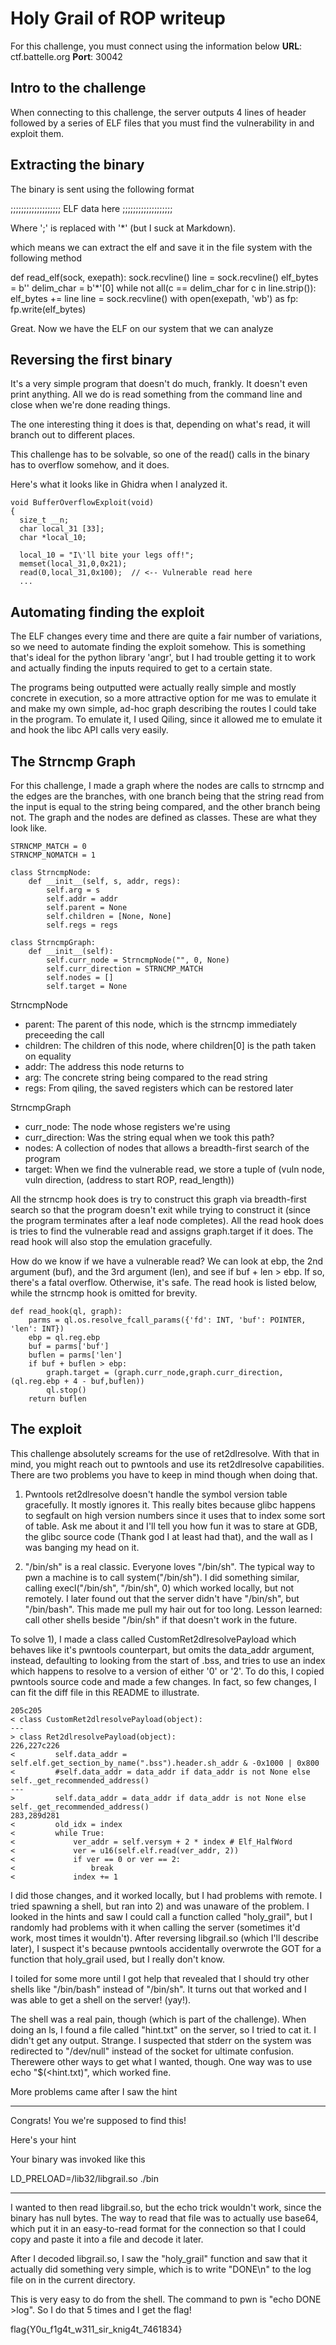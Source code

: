 # Holy Grail of ROP writeup

For this challenge, you must connect using the information below
**URL**: ctf.battelle.org
**Port**: 30042

## Intro to the challenge

When connecting to this challenge, the server outputs 4 lines of header
followed by a series of ELF files that you must find the vulnerability in
and exploit them.

## Extracting the binary

The binary is sent using the following format

;;;;;;;;;;;;;;;;;;;
ELF data here
;;;;;;;;;;;;;;;;;;;

Where ';' is replaced with '*' (but I suck at Markdown).

which means we can extract the elf and save it in the file system
with the following method

def read_elf(sock, exepath):
    sock.recvline()
    line = sock.recvline()
    elf_bytes = b''
    delim_char = b'*'[0]
    while not all(c == delim_char for c in line.strip()):
         elf_bytes += line
         line = sock.recvline()
    with open(exepath, 'wb') as fp:
        fp.write(elf_bytes)

Great. Now we have the ELF on our system that we can analyze

## Reversing the first binary

It's a very simple program that doesn't do much, frankly.
It doesn't even print anything. All we do is read something
from the command line and close when we're done reading things.

The one interesting thing it does is that, depending on what's
read, it will branch out to different places.

This challenge has to be solvable, so one of the read() calls
in the binary has to overflow somehow, and it does.

Here's what it looks like in Ghidra when I analyzed it.

```
void BufferOverflowExploit(void)
{
  size_t __n;
  char local_31 [33];
  char *local_10;
  
  local_10 = "I\'ll bite your legs off!";
  memset(local_31,0,0x21);
  read(0,local_31,0x100);  // <-- Vulnerable read here
  ...
```

## Automating finding the exploit

The ELF changes every time and there are quite a fair number
of variations, so we need to automate finding the exploit somehow.
This is something that's ideal for the python library 'angr', but
I had trouble getting it to work and actually finding the inputs
required to get to a certain state.

The programs being outputted were actually really simple and mostly
concrete in execution, so a more attractive option for me was to
emulate it and make my own simple, ad-hoc graph describing the routes
I could take in the program. To emulate it, I used Qiling, since it
allowed me to emulate it and hook the libc API calls very easily.

## The Strncmp Graph

For this challenge, I made a graph where the nodes are calls to strncmp
and the edges are the branches, with one branch being that the string read
from the input is equal to the string being compared, and the other branch being
not. The graph and the nodes are defined as classes. These are what they look like.

```
STRNCMP_MATCH = 0
STRNCMP_NOMATCH = 1

class StrncmpNode:
    def __init__(self, s, addr, regs):
        self.arg = s
        self.addr = addr
        self.parent = None
        self.children = [None, None]
        self.regs = regs

class StrncmpGraph:
    def __init__(self):
        self.curr_node = StrncmpNode("", 0, None) 
        self.curr_direction = STRNCMP_MATCH
        self.nodes = []
        self.target = None
```

StrncmpNode
  * parent: The parent of this node, which is the strncmp immediately preceeding the call
  * children: The children of this node, where children[0] is the path taken on equality
  * addr:  The address this node returns to
  * arg: The concrete string being compared to the read string
  * regs: From qiling, the saved registers which can be restored later

StrncmpGraph
  * curr_node: The node whose registers we're using
  * curr_direction: Was the string equal when we took this path?
  * nodes: A collection of nodes that allows a breadth-first search of the program
  * target: When we find the vulnerable read, we store a tuple of (vuln node, vuln direction, (address to start ROP, read_length))

All the strncmp hook does is try to construct this graph via breadth-first search so that the program
doesn't exit while trying to construct it (since the program terminates after a leaf node completes).
All the read hook does is tries to find the vulnerable read and assigns graph.target if it does.
The read hook will also stop the emulation gracefully.

How do we know if we have a vulnerable read? We can look at ebp, the 2nd argument (buf),
and the 3rd argument (len), and see if buf + len > ebp. If so, there's a fatal overflow.
Otherwise, it's safe. The read hook is listed below, while the strncmp hook is omitted for brevity.

```
def read_hook(ql, graph):
    parms = ql.os.resolve_fcall_params({'fd': INT, 'buf': POINTER, 'len': INT})
    ebp = ql.reg.ebp
    buf = parms['buf']
    buflen = parms['len']
    if buf + buflen > ebp:
        graph.target = (graph.curr_node,graph.curr_direction,(ql.reg.ebp + 4 - buf,buflen))
        ql.stop()
    return buflen
```

## The exploit

This challenge absolutely screams for the use of ret2dlresolve. With that in mind, you might reach
out to pwntools and use its ret2dlresolve capabilities. There are two problems you have to keep in
mind though when doing that.

1) Pwntools ret2dlresolve doesn't handle the symbol version table gracefully. It mostly ignores it.
   This really bites because glibc happens to segfault on high version numbers since it uses that
   to index some sort of table. Ask me about it and I'll tell you how fun it was to stare at GDB,
   the glibc source code (Thank god I at least had that), and the wall as I was banging my head on it.

2) "/bin/sh" is a real classic. Everyone loves "/bin/sh". The typical way to pwn a machine is to
    call system("/bin/sh"). I did something similar, calling execl("/bin/sh", "/bin/sh", 0) which 
    worked locally, but not remotely. I later found out that the server didn't have "/bin/sh", but
    "/bin/bash". This made me pull my hair out for too long. Lesson learned: call other shells 
    beside "/bin/sh" if that doesn't work in the future.

To solve 1), I made a class called CustomRet2dlresolvePayload which behaves like it's pwntools
counterpart, but omits the data_addr argument, instead, defaulting to looking from the start
of .bss, and tries to use an index which happens to resolve to a version of either '0' or '2'.
To do this, I copied pwntools source code and made a few changes. In fact, so few changes, I
can fit the diff file in this README to illustrate.

```
205c205
< class CustomRet2dlresolvePayload(object):
---
> class Ret2dlresolvePayload(object):
226,227c226
<         self.data_addr = self.elf.get_section_by_name(".bss").header.sh_addr & -0x1000 | 0x800
<         #self.data_addr = data_addr if data_addr is not None else self._get_recommended_address()
---
>         self.data_addr = data_addr if data_addr is not None else self._get_recommended_address()
283,289d281
<         old_idx = index
<         while True:
<             ver_addr = self.versym + 2 * index # Elf_HalfWord
<             ver = u16(self.elf.read(ver_addr, 2))
<             if ver == 0 or ver == 2:
<                 break
<             index += 1
```

I did those changes, and it worked locally, but I had problems with remote. I tried spawning a shell,
but ran into 2) and was unaware of the problem. I looked in the hints and saw I could call a function
called "holy_grail", but I randomly had problems with it when calling the server (sometimes it'd work,
most times it wouldn't). After reversing libgrail.so (which I'll describe later), I suspect it's because
pwntools accidentally overwrote the GOT for a function that holy_grail used, but I really don't know.

I toiled for some more until I got help that revealed that I should try other shells like "/bin/bash" instead
of "/bin/sh". It turns out that worked and I was able to get a shell on the server! (yay!).

The shell was a real pain, though (which is part of the challenge). When doing an ls, I found a file called 
"hint.txt" on the server, so I tried to cat it. I didn't get any output. Strange. I suspected that stderr
on the system was redirected to "/dev/null" instead of the socket for ultimate confusion. Therewere other
ways to get what I wanted, though. One way was to use echo "$(<hint.txt)", which worked fine.

More problems came after I saw the hint

**********************************************
Congrats! You we're supposed to find this!

Here's your hint

Your binary was invoked like this

LD_PRELOAD=/lib32/libgrail.so ./bin
**********************************************

I wanted to then read libgrail.so, but the echo trick wouldn't work, since the binary has null bytes.
The way to read that file was to actually use base64, which put it in an easy-to-read format for the
connection so that I could copy and paste it into a file and decode it later.

After I decoded libgrail.so, I saw the "holy_grail" function and saw that it actually did something
very simple, which is to write "DONE\n" to the log file on in the current directory.

This is very easy to do from the shell. The command to pwn is "echo DONE >log".
So I do that 5 times and I get the flag!

flag{Y0u_f1g4t_w311_sir_knig4t_7461834} 
